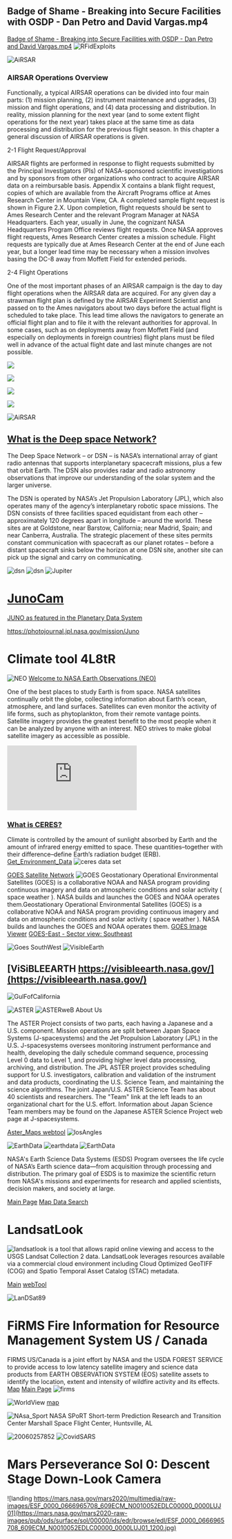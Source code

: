 

## Badge of Shame - Breaking into Secure Facilities with OSDP - Dan Petro and David Vargas.mp4
[Badge of Shame - Breaking into Secure Facilities with OSDP - Dan Petro and David Vargas.mp4](https://media.defcon.org/DEF%20CON%2031/DEF%20CON%2031%20video%20and%20slides/Badge%20of%20Shame%20-%20Breaking%20into%20Secure%20Facilities%20with%20OSDP%20-%20Dan%20Petro%20and%20David%20Vargas.mp4)
![RFidExploits](https://pbs.twimg.com/media/GWz1dQGa8AAa7dm?format=jpg&name=large)

![AiRSAR](https://airsar.jpl.nasa.gov/header.gif)

### AIRSAR Operations Overview
  
Functionally, a typical AIRSAR operations can be divided into four main parts: (1) mission planning, (2) instrument maintenance and upgrades, (3) mission and flight operations, and (4) data processing and distribution. In reality, mission planning for the next year (and to some extent flight operations for the next year) takes place at the same time as data processing and distribution for the previous flight season. In this chapter a general discussion of AIRSAR operations is given.
 
2-1 Flight Request/Approval

AIRSAR flights are performed in response to flight requests submitted by the Principal Investigators (PIs) of NASA-sponsored scientific investigations and by sponsors from other organizations who contract to acquire AIRSAR data on a reimbursable basis. Appendix X contains a blank flight request, copies of which are available from the Aircraft Programs office at Ames Research Center in Mountain View, CA. A completed sample flight request is shown in Figure 2.X. Upon completion, flight requests should be sent to Ames Research Center and the relevant Program Manager at NASA Headquarters. Each year, usually in June, the cognizant NASA Headquarters Program Office reviews flight requests. Once NASA approves flight requests, Ames Research Center creates a mission schedule. Flight requests are typically due at Ames Research Center at the end of June each year, but a longer lead time may be necessary when a mission involves basing the DC-8 away from Moffett Field for extended periods.
 
2-4 Flight Operations

One of the most important phases of an AIRSAR campaign is the day to day flight operations when the AIRSAR data are acquired. For any given day a strawman flight plan is defined by the AIRSAR Experiment Scientist and passed on to the Ames navigators about two days before the actual flight is scheduled to take place. This lead time allows the navigators to generate an official flight plan and to file it with the relevant authorities for approval. In some cases, such as on deployments away from Moffett Field (and especially on deployments in foreign countries) flight plans must be filed well in advance of the actual flight date and last minute changes are not possible.

<div class="twoPanelSpread">
  <div class="row">
    <div class="panelColumn">
      <div class="leftColumn">
<a href="https://airsar.jpl.nasa.gov/cgi-bin/map.pl"><img src="https://pbs.twimg.com/media/GW1MTfta8AAFTf-?format=png&name=900x900"></a>
        </div>
    </div>
    <div class="panelColumn">
      <div class="rightColumn">

<a href="https://airsar.jpl.nasa.gov/cgi-bin/map.pl"><img src="https://pbs.twimg.com/media/GW1MTfxaoAAS2Ki?format=png&name=900x900"></a>
         </div>
    </div>
  </div>
</div>

<div class="twoPanelSpread">
  <div class="row">
    <div class="panelColumn">
      <div class="leftColumn">
<a href="https://airsar.jpl.nasa.gov/cgi-bin/map.pl"><img src="https://pbs.twimg.com/media/GW1MTfta8AAFTf-?format=png&name=900x900"></a>
        </div>
    </div>
    <div class="panelColumn">
      <div class="rightColumn">

<a href="https://airsar.jpl.nasa.gov/cgi-bin/map.pl"><img src="https://pbs.twimg.com/media/GW1Ol27a8AEq80d?format=jpg&name=4096x4096"></a>
         </div>
    </div>
  </div>
</div>

![AiRSAR](https://pbs.twimg.com/media/GW1MTljXoAIzQ8W?format=jpg&name=large)

## [What is the Deep space Network?](https://www.nasa.gov/directorates/somd/space-communications-navigation-program/what-is-the-deep-space-network/) 
The Deep Space Network – or DSN – is NASA’s international array of giant radio antennas that supports interplanetary spacecraft missions, plus a few that orbit Earth. The DSN also provides radar and radio astronomy observations that improve our understanding of the solar system and the larger universe.

The DSN is operated by NASA’s Jet Propulsion Laboratory (JPL), which also operates many of the agency’s interplanetary robotic space missions.
The DSN consists of three facilities spaced equidistant from each other – approximately 120 degrees apart in longitude – around the world. These sites are at Goldstone, near Barstow, California; near Madrid, Spain; and near Canberra, Australia. The strategic placement of these sites permits constant communication with spacecraft as our planet rotates – before a distant spacecraft sinks below the horizon at one DSN site, another site can pick up the signal and carry on communicating.

![dsn](https://pbs.twimg.com/media/GW0CK2_WcAAARO-?format=jpg&name=large)
![dsn](https://www.nasa.gov/wp-content/uploads/2023/02/Canberra_3.jpg)
![Jupiter](https://science.nasa.gov/wp-content/uploads/2024/04/pia25031-junocam-giant-storms-and-high-clouds.jpg?w=768&format=webp)

# [JunoCam](https://science.nasa.gov/gallery/junocam-images/)
[JUNO as featured in the Planetary Data System](https://photojournal.jpl.nasa.gov/mission/Juno)

https://photojournal.jpl.nasa.gov/mission/Juno
# Climate tool 4L8tR
![NEO](https://neo.gsfc.nasa.gov/about/globes_banner.jpg)
 [Welcome to NASA Earth Observations (NEO)](https://neo.gsfc.nasa.gov/)

 One of the best places to study Earth is from space. NASA satellites continually orbit the globe, collecting information about Earth’s ocean, atmosphere, and land surfaces. Satellites can even monitor the activity of life forms, such as phytoplankton, from their remote vantage points. Satellite imagery provides the greatest benefit to the most people when it can be analyzed by anyone with an interest. NEO strives to make global satellite imagery as accessible as possible.

<embed src="https://w.soundcloud.com/player/?url=https%3A//api.soundcloud.com/tracks/643348296&color=%2312bad0&auto_play=false&hide_related=false&show_comments=true&show_user=true&show_reposts=false&show_teaser=true&visual=true" />


### [What is CERES?](https://ceres.larc.nasa.gov/)
Climate is controlled by the amount of sunlight absorbed by Earth and the amount of infrared energy emitted to space. These quantities–together with their difference–define Earth’s radiation budget (ERB). [Get_Environment_Data](https://ceres.larc.nasa.gov/data/)
![ceres data set](https://pbs.twimg.com/media/GP03qjvacAA0nTo?format=jpg&name=large)

[GOES Satellite Network](https://science.nasa.gov/mission/goes/)
![GOES](https://science.nasa.gov/wp-content/uploads/2023/07/goes-r-padded-withearthreflectioninsolarpanel-.webp?w=4096&format=png)
Geostationary Operational Environmental Satellites (GOES) is a collaborative NOAA and NASA program providing continuous imagery and data on atmospheric conditions and solar activity ( space weather ). NASA builds and launches the GOES and NOAA operates them.Geostationary Operational Environmental Satellites (GOES) is a collaborative NOAA and NASA program providing continuous imagery and data on atmospheric conditions and solar activity ( space weather ). NASA builds and launches the GOES and NOAA operates them. [GOES Image Viewer](https://www.star.nesdis.noaa.gov/goes/index.php) [GOES-East - Sector view: Southeast](https://www.star.nesdis.noaa.gov/goes/sector.php?sat=G16&sector=se)

![Goes SouthWest](https://pbs.twimg.com/media/GWp8HfPa8AEF20h?format=jpg&name=large) 
![VisibleEarth](https://visibleearth.nasa.gov/img/ve-logo.png)
## [ViSiBLEEARTH https://visibleearth.nasa.gov/](https://visibleearth.nasa.gov/)
![GulFofCalifornia](https://eoimages.gsfc.nasa.gov/images/imagerecords/65000/65086/Mexico.A2001116.1805.250m.jpg)

![ASTER](https://asterweb.jpl.nasa.gov/images/aster_logo.jpg)
![ASTERweB](https://pbs.twimg.com/media/GWkwdl5aAAAnSa8?format=jpg&name=large)
About Us

The ASTER Project consists of two parts, each having a Japanese and a U.S. component. Mission operations are split between Japan Space Systems (J-spacesystems) and the Jet Propulsion Laboratory (JPL) in the U.S. J-spacesystems oversees monitoring instrument performance and health, developing the daily schedule command sequence, processing Level 0 data to Level 1, and providing higher level data processing, archiving, and distribution. The JPL ASTER project provides scheduling support for U.S. investigators, calibration and validation of the instrument and data products, coordinating the U.S. Science Team, and maintaining the science algorithms. The joint Japan/U.S. ASTER Science Team has about 40 scientists and researchers. The "Team" link at the left leads to an organizational chart for the U.S. effort. Information about Japan Science Team members may be found on the Japanese ASTER Science Project web page at J-spacesystems.


[Aster_Maps webtool](https://asterweb.jpl.nasa.gov/map/)
![losAngles](https://pbs.twimg.com/media/GWkxc3WacAAjUPe?format=jpg&name=4096x4096)

![EarthData](https://www.earthdata.nasa.gov/s3fs-public/earthdata-oaos-logo-hover.png)
![earthdata](https://pbs.twimg.com/media/GWkzbKAbQAE2qC8?format=jpg&name=large)
![EarthData](https://pbs.twimg.com/media/GWkzk4LbEAA2Aoh?format=jpg&name=large)

NASA's Earth Science Data Systems (ESDS) Program oversees the life cycle of NASA’s Earth science data—from acquisition through processing and distribution. The primary goal of ESDS is to maximize the scientific return from NASA's missions and experiments for research and applied scientists, decision makers, and society at large.

[Main Page](https://www.earthdata.nasa.gov/) [Map Data Search](https://search.earthdata.nasa.gov/search)


# LandsatLook
![landsatlook](https://pbs.twimg.com/media/GWk24dqX0AA8d1k?format=jpg&name=large)
 is a tool that allows rapid online viewing and access to the USGS Landsat Collection 2 data. LandsatLook leverages resources available via a commercial cloud environment including Cloud Optimized GeoTIFF (COG) and Spatio Temporal Asset Catalog (STAC) metadata.

 [Main](https://landsatlook.usgs.gov/) [webTool](https://landsatlook.usgs.gov/explore?sat=LANDSAT_9%7CLANDSAT_8)

 ![LanDSat89](https://pbs.twimg.com/media/GWk4Ma9bYAAQJOm?format=jpg&name=large)


# FiRMS Fire Information for Resource Management System US / Canada
FIRMS US/Canada is a joint effort by NASA and the USDA FOREST SERVICE to provide access to low latency satellite imagery and science data products from EARTH OBSERVATION SYSTEM (EOS) satellite assets to identify the location, extent and intensity of wildfire activity and its effects.
[Map](https://firms.modaps.eosdis.nasa.gov/usfs/map/#d:24hrs,24hrs;l:fires_all,active-ca,active-usa,fire-perimeter,noaa-fire-watch,noaa-red-flag,countries,landsat_human,firefly;@-115.9,35.6,6.6z) [Main Page](https://firms.modaps.eosdis.nasa.gov/usfs/)
![firms](https://pbs.twimg.com/media/GS9bPEqbIAQJRq8?format=jpg&name=large)


![WorldView](https://pbs.twimg.com/media/GWk6WQFaUAElL65?format=jpg&name=large)
[map](https://worldview.earthdata.nasa.gov/?v=-163.47461482985875,-64.47056050630799,104.01605367392777,67.18500289789945&z=2&e=true&efs=true&efa=false&efd=2024-05-06,2024-09-03&efc=dustHaze,manmade,seaLakeIce,severeStorms,snow,volcanoes,waterColor,wildfires&l=Reference_Labels_15m(hidden),Reference_Features_15m(hidden),Coastlines_15m,BlueMarble_NextGeneration,VIIRS_NOAA21_CorrectedReflectance_TrueColor(hidden),VIIRS_NOAA20_CorrectedReflectance_TrueColor(hidden),VIIRS_SNPP_CorrectedReflectance_TrueColor(hidden),MODIS_Aqua_CorrectedReflectance_TrueColor(hidden),MODIS_Terra_CorrectedReflectance_TrueColor&lg=true&tr=worldview_intro&t=2024-09-03-T18%3A12%3A41Z) 

![NAsa_Sport](https://weather.ndc.nasa.gov/sport/images/sportLogoHQ.png)
NASA SPoRT
Short-term Prediction Research and Transition Center
Marshall Space Flight Center, Huntsville, AL

 ![20060257852](https://pbs.twimg.com/media/GILy46BawAAT5XP?format=jpg&name=large)
 ![CovidSARS](https://pbs.twimg.com/media/GILy5yQbIAAXGiB?format=jpg&name=large)

# Mars Perseverance Sol 0: Descent Stage Down-Look Camera
![landing https://mars.nasa.gov/mars2020/multimedia/raw-images/ESF_0000_0666965708_609ECM_N0010052EDLC00000_0000LUJ01](https://mars.nasa.gov/mars2020-raw-images/pub/ods/surface/sol/00000/ids/edr/browse/edl/ESF_0000_0666965708_609ECM_N0010052EDLC00000_0000LUJ01_1200.jpg)